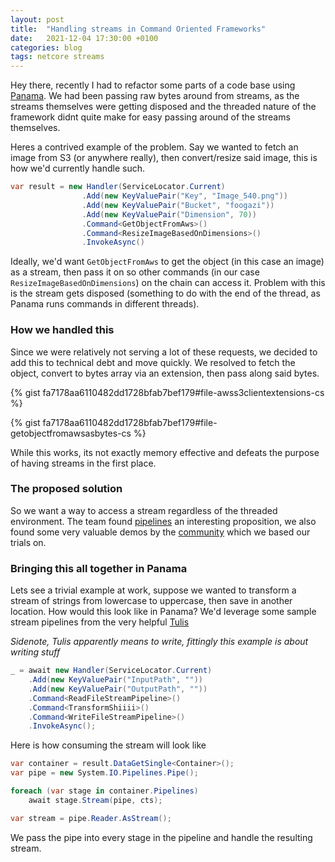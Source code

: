 ```yaml
---
layout: post
title:  "Handling streams in Command Oriented Frameworks"
date:   2021-12-04 17:30:00 +0100
categories: blog
tags: netcore streams
---
```


Hey there, recently I had to refactor some parts of a code base using [Panama](https://github.com/mrogunlana/Panama.Core). We had been passing raw bytes around from streams, as the streams themselves were getting disposed and the threaded nature of the framework didnt quite make for easy passing around of the streams themselves. 

Heres a contrived example of the problem. Say we wanted to fetch an image from S3 (or anywhere really), then convert/resize said image, this is how we'd currently handle such.

```csharp
var result = new Handler(ServiceLocator.Current)
                .Add(new KeyValuePair("Key", "Image_540.png"))
                .Add(new KeyValuePair("Bucket", "foogazi"))
                .Add(new KeyValuePair("Dimension", 70))
                .Command<GetObjectFromAws>()
                .Command<ResizeImageBasedOnDimensions>()
                .InvokeAsync()
```

Ideally, we'd want `GetObjectFromAws` to get the object (in this case an image) as a stream, then pass it on so other commands (in our case `ResizeImageBasedOnDimensions`) on the chain can access it. Problem with this is the stream gets disposed (something to do with the end of the thread, as Panama runs commands in different threads). 

### How we handled this
Since we were relatively not serving a lot of these requests, we decided to add this to technical debt and move quickly. We resolved to fetch the object, convert to bytes array via an extension, then pass along said bytes.

{% gist fa7178aa6110482dd1728bfab7bef179#file-awss3clientextensions-cs %}

{% gist fa7178aa6110482dd1728bfab7bef179#file-getobjectfromawsasbytes-cs %}

While this works, its not exactly memory effective and defeats the purpose of having streams in the first place.

### The proposed solution
So we want a way to access a stream regardless of the threaded environment. 
The team found [pipelines](https://devblogs.microsoft.com/dotnet/system-io-pipelines-high-performance-io-in-net/) an interesting proposition, we also found some very valuable demos by the [community](https://github.com/tulis/system-io-pipelines-demo/blob/master/src/SystemIoPipelinesDemo/SystemIoPipelinesDemo/Program.cs) which we based our trials on.

### Bringing this all together in Panama
Lets see a trivial example at work, suppose we wanted to transform a stream of strings from lowercase to uppercase, then save in another location. How would this look like in Panama?
We'd leverage some sample stream pipelines from the very helpful [Tulis](https://github.com/tulis)

*Sidenote, Tulis apparently means to write, fittingly this example is about writing stuff*

```csharp
_ = await new Handler(ServiceLocator.Current)
    .Add(new KeyValuePair("InputPath", ""))
    .Add(new KeyValuePair("OutputPath", ""))
    .Command<ReadFileStreamPipeline>()
    .Command<TransformShiiii>()
    .Command<WriteFileStreamPipeline>()
    .InvokeAsync();
```

Here is how consuming the stream will look like

```csharp
var container = result.DataGetSingle<Container>();
var pipe = new System.IO.Pipelines.Pipe();

foreach (var stage in container.Pipelines)
    await stage.Stream(pipe, cts);

var stream = pipe.Reader.AsStream();
```

We pass the pipe into every stage in the pipeline and handle the resulting stream.
